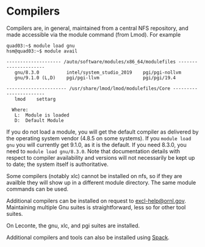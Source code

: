 # Compilers

Compilers are, in general, maintained from a central NFS repository, and made accessible via the module command (from Lmod). For example

```
quad03:~$ module load gnu
hsm@quad03:~$ module avail

-------------------- /auto/software/modules/x86_64/modulefiles ---------------------
   gnu/8.3.0          intel/system_studio_2019    pgi/pgi-nollvm
   gnu/9.1.0 (L,D)    pgi/pgi-llvm                pgi/pgi/19.4

---------------------- /usr/share/lmod/lmod/modulefiles/Core -----------------------
   lmod    settarg

  Where:
   L:  Module is loaded
   D:  Default Module
```

If you do not load a module, you will get the default compiler as delivered by the operating system vendor (4.8.5 on some systems). If you `module load gnu` you will currently get 9.1.0, as it is the default. If you need 8.3.0, you need to `module load gnu/8.3.0`. Note that documentation details with respect to compiler availability and versions will not necessarily be kept up to date; the system itself is authoritative.

Some compilers (notably xlc) cannot be installed on nfs, so if they are availble they will show up in a different module directory. The same module commands can be used.

Additional compilers can be installed on request to [excl-help@ornl.gov](mailto:excl-help@ornl.gov). Maintaining multiple Gnu suites is straightforward, less so for other tool suites.

On Leconte, the gnu, xlc, and pgi suites are installed.

Additional compilers and tools can also be installed using [Spack](https://spack.readthedocs.io/en/latest/).

